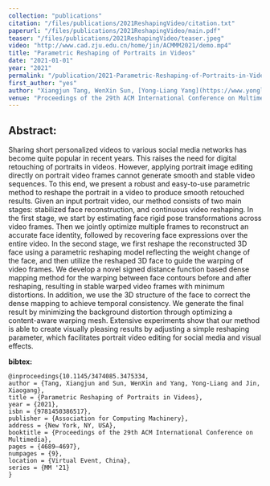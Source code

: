 ```yaml
---
collection: "publications"
citation: "/files/publications/2021ReshapingVideo/citation.txt"
paperurl: "/files/publications/2021ReshapingVideo/main.pdf"
teaser: "/files/publications/2021ReshapingVideo/teaser.jpeg"
video: "http://www.cad.zju.edu.cn/home/jin/ACMMM2021/demo.mp4"
title: "Parametric Reshaping of Portraits in Videos"
date: "2021-01-01"
year: "2021"
permalink: "/publication/2021-Parametric-Reshaping-of-Portraits-in-Videos"
first_author: "yes"
author: "Xiangjun Tang, WenXin Sun, [Yong-Liang Yang](https://www.yongliangyang.net/), [Xiaogang Jin](http://www.cad.zju.edu.cn/home/jin/)."
venue: "Proceedings of the 29th ACM International Conference on Multimedia"
---
```

## Abstract:

Sharing short personalized videos to various social media networks has become quite popular in recent years. This raises the need for digital retouching of portraits in videos. However, applying portrait image editing directly on portrait video frames cannot generate smooth and stable video sequences. To this end, we present a robust and easy-to-use parametric method to reshape the portrait in a video to produce smooth retouched results. Given an input portrait video, our method consists of two main stages: stabilized face reconstruction, and continuous  video reshaping. In the first stage, we start by estimating face rigid pose transformations across video frames. Then we jointly optimize multiple frames to reconstruct an accurate face identity, followed by recovering face expressions over the entire video. In the second stage, we first reshape the reconstructed 3D face using a parametric reshaping model reflecting the weight change of the face, and then utilize the reshaped 3D face to guide the warping of video frames. We develop a novel signed distance function based dense mapping method for the warping between face contours before and after reshaping, resulting in stable warped video frames with minimum distortions. In addition, we use the 3D structure of the face to correct the dense mapping to achieve temporal consistency. We generate the final result by minimizing the background distortion through optimizing a content-aware warping mesh. Extensive experiments show that our method is able to create visually pleasing results by adjusting a simple reshaping parameter, which facilitates portrait video editing for social media and visual effects.



**bibtex:**
```
@inproceedings{10.1145/3474085.3475334,
author = {Tang, Xiangjun and Sun, WenXin and Yang, Yong-Liang and Jin, Xiaogang},
title = {Parametric Reshaping of Portraits in Videos},
year = {2021},
isbn = {9781450386517},
publisher = {Association for Computing Machinery},
address = {New York, NY, USA},
booktitle = {Proceedings of the 29th ACM International Conference on Multimedia},
pages = {4689–4697},
numpages = {9},
location = {Virtual Event, China},
series = {MM '21}
}
```
